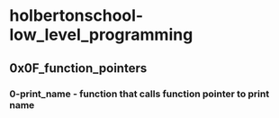 # holbertonschool-low_level_programming
## 0x0F_function_pointers
### 0-print_name - function that calls function pointer to print name
